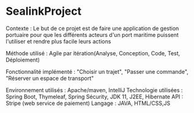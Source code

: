 # SealinkProject
Contexte : 
Le but de ce projet est de faire une application de gestion portuaire pour que les différents acteurs d'un port maritime puissent 
l'utiliser et rendre plus facile leurs actions

Méthode utilisé : Agile par itération(Analyse, Conception, Code, Test, Déploiement)

Fonctionnalité implémenté : "Choisir un trajet", "Passer une commande", "Réserver un espace de transport"

Environnement utilisés : Apache/maven, IntelliJ
Technologie utilisées : Spring Boot, Thymeleaf, Spring Sécurity, JDK 11, J2EE, Hibernate
API : Stripe (web service de paiement)
Langage : JAVA, HTML/CSS,JS



